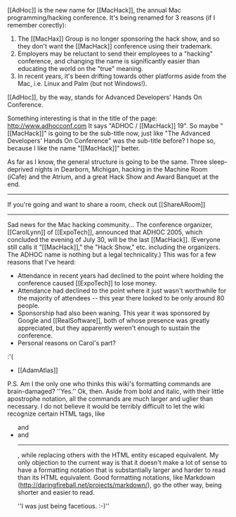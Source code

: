 

[[AdHoc]] is the new name for [[MacHack]], the annual Mac programming/hacking conference. It's being renamed for 3 reasons (if I remember corectly):
1. The [[MacHax]] Group is no longer sponsoring the hack show, and so they don't want the [[MacHack]] conference using their trademark.
2. Employers may be reluctant to send their employees to a "hacking" conference, and changing the name is significantly easier than educating the world on the "true" meaning.
3. In recent years, it's been drifting towards other platforms aside from the Mac, i.e. Linux and Palm (but not Windows!).

[[AdHoc]], by the way, stands for Advanced Developers' Hands On Conference.

Something interesting is that in the title of the page:
http://www.adhocconf.com
It says "ADHOC / [[MacHack]] 19". So maybe "[[MacHack]]" is going to be the sub-title now, just like "The Advanced Developers' Hands On Conference" was the sub-title before? I hope so, because I like the name "[[MacHack]]" better.

As far as I know, the general structure is going to be the same. Three sleep-deprived nights in Dearborn, Michigan, hacking in the Machine Room (iCafe) and the Atrium, and a great Hack Show and Award Banquet at the end. 

----
If you're going and want to share a room, check out [[ShareARoom]]

----
Sad news for the Mac hacking community... The conference organizer, [[CarolLynn]] of [[ExpoTech]], announced that ADHOC 2005, which concluded the evening of July 30, will be the last [[MacHack]]. (Everyone still calls it "[[MacHack]]," the "Hack Show," etc. including the organizers. The ADHOC name is nothing but a legal technicality.) This was for a few reasons that I've heard:


* Attendance in recent years had declined to the point where holding the conference caused [[ExpoTech]] to lose money.
* Attendance had declined to the point where it just wasn't worthwhile for the majority of attendees -- this year there looked to be only around 80 people.
* Sponsorship had also been waning. This year it was sponsored by Google and [[RealSoftware]], both of whose presence was greatly appreciated, but they apparently weren't enough to sustain the conference.
* Personal reasons on Carol's part?


:'(

- [[AdamAtlas]]

P.S. Am I the only one who thinks this wiki's formatting commands are brain-damaged?
''Yes.''
Ok, then. Aside from bold and italic, with their little apostrophe notation, all the commands are much larger and uglier than necessary. I do not believe it would be terribly difficult to let the wiki recognize certain HTML tags, like <ul> and <li> and <hr>, while replacing others with the HTML entity escaped equivalent. My only objection to the current way is that it doesn't make a lot of sense to have a formatting notation that is substantially larger and harder to read than its HTML equivalent. Good formatting notations, like Markdown (http://daringfireball.net/projects/markdown/), go the other way, being shorter and easier to read.

''I was just being facetious. :-)''